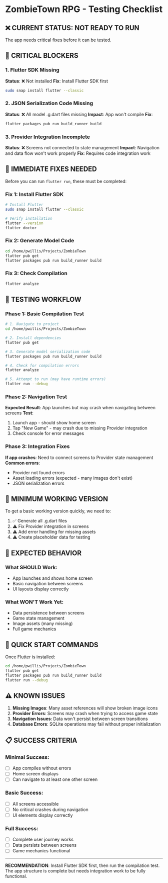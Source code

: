 # ZombieTown RPG - Testing Checklist

## ❌ CURRENT STATUS: NOT READY TO RUN
The app needs critical fixes before it can be tested.

## 🚨 CRITICAL BLOCKERS

### 1. Flutter SDK Missing
**Status**: ❌ Not installed
**Fix**: Install Flutter SDK first
```bash
sudo snap install flutter --classic
```

### 2. JSON Serialization Code Missing  
**Status**: ❌ All model .g.dart files missing
**Impact**: App won't compile
**Fix**: 
```bash
flutter packages pub run build_runner build
```

### 3. Provider Integration Incomplete
**Status**: ❌ Screens not connected to state management
**Impact**: Navigation and data flow won't work properly
**Fix**: Requires code integration work

## 🔧 IMMEDIATE FIXES NEEDED

Before you can run `flutter run`, these must be completed:

### Fix 1: Install Flutter SDK
```bash
# Install Flutter
sudo snap install flutter --classic

# Verify installation
flutter --version
flutter doctor
```

### Fix 2: Generate Model Code
```bash
cd /home/pwillis/Projects/ZombieTown
flutter pub get
flutter packages pub run build_runner build
```

### Fix 3: Check Compilation
```bash
flutter analyze
```

## 🧪 TESTING WORKFLOW

### Phase 1: Basic Compilation Test
```bash
# 1. Navigate to project
cd /home/pwillis/Projects/ZombieTown

# 2. Install dependencies
flutter pub get

# 3. Generate model serialization code
flutter packages pub run build_runner build

# 4. Check for compilation errors
flutter analyze

# 5. Attempt to run (may have runtime errors)
flutter run --debug
```

### Phase 2: Navigation Test
**Expected Result**: App launches but may crash when navigating between screens
**Test**: 
1. Launch app - should show home screen
2. Tap "New Game" - may crash due to missing Provider integration
3. Check console for error messages

### Phase 3: Integration Fixes
**If app crashes**: Need to connect screens to Provider state management
**Common errors**:
- Provider not found errors
- Asset loading errors (expected - many images don't exist)
- JSON serialization errors

## 🎯 MINIMUM WORKING VERSION

To get a basic working version quickly, we need to:

1. ✅ Generate all .g.dart files
2. ⚠️ Fix Provider integration in screens
3. ⚠️ Add error handling for missing assets
4. ⚠️ Create placeholder data for testing

## 📱 EXPECTED BEHAVIOR

### What SHOULD Work:
- App launches and shows home screen
- Basic navigation between screens
- UI layouts display correctly

### What WON'T Work Yet:
- Data persistence between screens
- Game state management  
- Image assets (many missing)
- Full game mechanics

## 🚀 QUICK START COMMANDS

Once Flutter is installed:

```bash
cd /home/pwillis/Projects/ZombieTown
flutter pub get
flutter packages pub run build_runner build
flutter run --debug
```

## ⚠️ KNOWN ISSUES

1. **Missing Images**: Many asset references will show broken image icons
2. **Provider Errors**: Screens may crash when trying to access game state
3. **Navigation Issues**: Data won't persist between screen transitions
4. **Database Errors**: SQLite operations may fail without proper initialization

## 📋 SUCCESS CRITERIA

### Minimal Success:
- [ ] App compiles without errors
- [ ] Home screen displays
- [ ] Can navigate to at least one other screen

### Basic Success:
- [ ] All screens accessible
- [ ] No critical crashes during navigation
- [ ] UI elements display correctly

### Full Success:
- [ ] Complete user journey works
- [ ] Data persists between screens
- [ ] Game mechanics functional

---

**RECOMMENDATION**: Install Flutter SDK first, then run the compilation test. The app structure is complete but needs integration work to be fully functional.